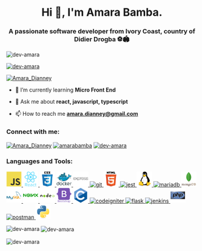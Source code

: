 <h1 align="center">Hi 👋, I'm Amara Bamba.</h1>
<h3 align="center">A passionate software developer from Ivory Coast, country of Didier Drogba ⚽️🏟</h3>

<p align="left"> <img src="https://komarev.com/ghpvc/?username=dev-amara&label=Profile%20views&color=0e75b6&style=flat" alt="dev-amara" /> </p>

<p align="left"> <a href="https://github.com/ryo-ma/github-profile-trophy"><img src="https://github-profile-trophy.vercel.app/?username=dev-amara" alt="dev-amara" /></a> </p>

<p align="left"> <a href="https://twitter.com/Amara_Dianney" target="blank"><img src="https://img.shields.io/twitter/follow/Amara_Dianney?logo=twitter&style=for-the-badge" alt="Amara_Dianney" /></a> </p>

- 🌱 I’m currently learning **Micro Front End**

- 💬 Ask me about **react, javascript, typescript**

- 📫 How to reach me **amara.dianney@gmail.com**

<h3 align="left">Connect with me:</h3>
<p align="left">
<a href="https://twitter.com/Amara_Dianney" target="blank"><img align="center" src="https://raw.githubusercontent.com/rahuldkjain/github-profile-readme-generator/master/src/images/icons/Social/twitter.svg" alt="Amara_Dianney" height="30" width="40" /></a>
<a href="https://linkedin.com/in/amarabamba" target="blank"><img align="center" src="https://raw.githubusercontent.com/rahuldkjain/github-profile-readme-generator/master/src/images/icons/Social/linked-in-alt.svg" alt="amarabamba" height="30" width="40" /></a>
<a href="https://stackoverflow.com/users/12925224/dev-amara" target="blank"><img align="center" src="https://raw.githubusercontent.com/rahuldkjain/github-profile-readme-generator/master/src/images/icons/Social/stack-overflow.svg" alt="dev-amara" height="30" width="40" /></a>
</p>

<h3 align="left">Languages and Tools:</h3>
<p align="left">
        <a href="https://developer.mozilla.org/en-US/docs/Web/JavaScript" target="_blank" rel="noreferrer"><img src="https://raw.githubusercontent.com/devicons/devicon/master/icons/javascript/javascript-original.svg"
                alt="javascript" width="40" height="40" />
        </a>
        <a href="https://reactjs.org/" target="_blank" rel="noreferrer">
            <img src="https://raw.githubusercontent.com/devicons/devicon/master/icons/react/react-original-wordmark.svg"
                alt="react" width="40" height="40" />
        </a>
        <a href="https://www.w3schools.com/css/" target="_blank" rel="noreferrer">
            <img src="https://raw.githubusercontent.com/devicons/devicon/master/icons/css3/css3-original-wordmark.svg"
                alt="css3" width="40" height="40" />
        </a>
        <a href="https://www.docker.com/" target="_blank" rel="noreferrer">
            <img src="https://raw.githubusercontent.com/devicons/devicon/master/icons/docker/docker-original-wordmark.svg"
                alt="docker" width="40" height="40" />
        </a>
        <a href="https://expressjs.com" target="_blank" rel="noreferrer">
            <img src="https://raw.githubusercontent.com/devicons/devicon/master/icons/express/express-original-wordmark.svg"
                alt="express" width="40" height="40" />
        </a>
        <a href="https://git-scm.com/" target="_blank" rel="noreferrer">
            <img src="https://www.vectorlogo.zone/logos/git-scm/git-scm-icon.svg" alt="git" width="40" height="40" />
        </a>
        <a href="https://www.w3.org/html/" target="_blank" rel="noreferrer">
            <img src="https://raw.githubusercontent.com/devicons/devicon/master/icons/html5/html5-original-wordmark.svg"
                alt="html5" width="40" height="40" />
        </a>
        <a href="https://jestjs.io" target="_blank" rel="noreferrer">
            <img src="https://www.vectorlogo.zone/logos/jestjsio/jestjsio-icon.svg" alt="jest" width="40" height="40" />
        </a>
        <a href="https://www.linux.org/" target="_blank" rel="noreferrer">
            <img src="https://raw.githubusercontent.com/devicons/devicon/master/icons/linux/linux-original.svg"
                alt="linux" width="40" height="40" />
        </a>
        <a href="https://mariadb.org/" target="_blank" rel="noreferrer">
            <img src="https://www.vectorlogo.zone/logos/mariadb/mariadb-icon.svg" alt="mariadb" width="40"
                height="40" />
        </a>
        <a href="https://www.mongodb.com/" target="_blank" rel="noreferrer">
            <img src="https://raw.githubusercontent.com/devicons/devicon/master/icons/mongodb/mongodb-original-wordmark.svg"
                alt="mongodb" width="40" height="40" />
        </a>
        <a href="https://www.mysql.com/" target="_blank" rel="noreferrer">
            <img src="https://raw.githubusercontent.com/devicons/devicon/master/icons/mysql/mysql-original-wordmark.svg"
                alt="mysql" width="40" height="40" />
        </a>
        <a href="https://www.nginx.com" target="_blank" rel="noreferrer">
            <img src="https://raw.githubusercontent.com/devicons/devicon/master/icons/nginx/nginx-original.svg"
                alt="nginx" width="40" height="40" />
        </a>
        <a href="https://nodejs.org" target="_blank" rel="noreferrer">
            <img src="https://raw.githubusercontent.com/devicons/devicon/master/icons/nodejs/nodejs-original-wordmark.svg"
                alt="nodejs" width="40" height="40" />
        </a>
        <a href="https://getbootstrap.com" target="_blank" rel="noreferrer">
            <img src="https://raw.githubusercontent.com/devicons/devicon/master/icons/bootstrap/bootstrap-plain-wordmark.svg"
                alt="bootstrap" width="40" height="40" />
        </a>
        <a href="https://www.cprogramming.com/" target="_blank" rel="noreferrer">
            <img src="https://raw.githubusercontent.com/devicons/devicon/master/icons/c/c-original.svg" alt="c"
                width="40" height="40" />
        </a>
        <a href="https://codeigniter.com" target="_blank" rel="noreferrer">
            <img src="https://cdn.worldvectorlogo.com/logos/codeigniter.svg" alt="codeigniter" width="40" height="40" />
        </a>
        <a href="https://flask.palletsprojects.com/" target="_blank" rel="noreferrer">
            <img src="https://www.vectorlogo.zone/logos/pocoo_flask/pocoo_flask-icon.svg" alt="flask" width="40"
                height="40" />
        </a>
        <a href="https://www.jenkins.io" target="_blank" rel="noreferrer">
            <img src="https://www.vectorlogo.zone/logos/jenkins/jenkins-icon.svg" alt="jenkins" width="40"
                height="40" />
        </a>
        <a href="https://www.php.net" target="_blank" rel="noreferrer">
            <img src="https://raw.githubusercontent.com/devicons/devicon/master/icons/php/php-original.svg" alt="php"
                width="40" height="40" />
        </a>
        <a href="https://postman.com" target="_blank" rel="noreferrer">
            <img src="https://www.vectorlogo.zone/logos/getpostman/getpostman-icon.svg" alt="postman" width="40"
                height="40" />
        </a>
        <a href="https://www.python.org" target="_blank" rel="noreferrer">
            <img src="https://raw.githubusercontent.com/devicons/devicon/master/icons/python/python-original.svg"
                alt="python" width="40" height="40" />
        </a>
    </p>

<p><img align="left" src="https://github-readme-stats.vercel.app/api/top-langs?username=dev-amara&show_icons=true&locale=en&layout=compact" alt="dev-amara" /></p>

<p>&nbsp;<img align="center" src="https://github-readme-stats.vercel.app/api?username=dev-amara&show_icons=true&locale=en" alt="dev-amara" /></p>

<p><img align="center" src="https://github-readme-streak-stats.herokuapp.com/?user=dev-amara&" alt="dev-amara" /></p>
